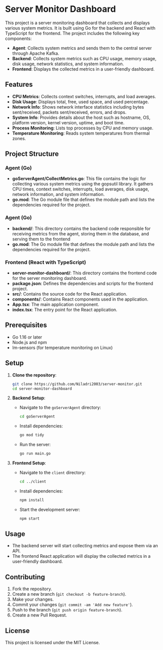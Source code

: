 # Server Monitor Dashboard

This project is a server monitoring dashboard that collects and displays various system metrics. It is built using Go for the backend and React with TypeScript for the frontend. The project includes the following key components:  
- **Agent**: Collects system metrics and sends them to the central server through Apache Kafka.
- **Backend**: Collects system metrics such as CPU usage, memory usage, disk usage, network statistics, and system information.
- **Frontend**: Displays the collected metrics in a user-friendly dashboard.

## Features

- **CPU Metrics**: Collects context switches, interrupts, and load averages.
- **Disk Usage**: Displays total, free, used space, and used percentage.
- **Network Info**: Shows network interface statistics including bytes sent/received, packets sent/received, errors, and drops.
- **System Info**: Provides details about the host such as hostname, OS, platform version, kernel version, uptime, and boot time.
- **Process Monitoring**: Lists top processes by CPU and memory usage.
- **Temperature Monitoring**: Reads system temperatures from thermal zones.
## Project Structure
  ### Agent (Go)
- **goServerAgent/CollectMetrics.go**: This file contains the logic for collecting various system metrics using the gopsutil library. It gathers CPU times, context switches, interrupts, load averages, disk usage, network information, and system information.  
- **go.mod**: The Go module file that defines the module path and lists the dependencies required for the project. 
### Agent (Go)
- **backend/**: This directory contains the backend code responsible for receiving metrics from the agent, storing them in the database, and serving them to the frontend
- **go.mod**: The Go module file that defines the module path and lists the dependencies required for the project.
### Frontend (React with TypeScript)
- **server-monitor-dashboard/**: This directory contains the frontend code for the server monitoring dashboard.
- **package.json**: Defines the dependencies and scripts for the frontend project.  
- **src/**: Contains the source code for the React application.  
- **components/**: Contains React components used in the application.
- **App.tsx**: The main application component.
- **index.tsx**: The entry point for the React application.

## Prerequisites

- Go 1.16 or later
- Node.js and npm
- lm-sensors (for temperature monitoring on Linux)

## Setup

1. **Clone the repository**:
    ```sh
    git clone https://github.com/Niladri2003/server-monitor.git
    cd server-monitor-dashboard
    ```

2. **Backend Setup**:
    - Navigate to the `goServerAgent` directory:
        ```sh
        cd goServerAgent
        ```
    - Install dependencies:
        ```sh
        go mod tidy
        ```
    - Run the server:
        ```sh
        go run main.go
        ```

3. **Frontend Setup**:
    - Navigate to the `client` directory:
        ```sh
        cd ../client
        ```
    - Install dependencies:
        ```sh
        npm install
        ```
    - Start the development server:
        ```sh
        npm start
        ```

## Usage

- The backend server will start collecting metrics and expose them via an API.
- The frontend React application will display the collected metrics in a user-friendly dashboard.

## Contributing

1. Fork the repository.
2. Create a new branch (`git checkout -b feature-branch`).
3. Make your changes.
4. Commit your changes (`git commit -am 'Add new feature'`).
5. Push to the branch (`git push origin feature-branch`).
6. Create a new Pull Request.

## License

This project is licensed under the MIT License.
